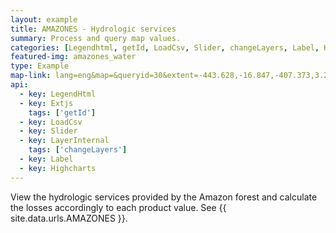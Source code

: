 ```yaml
---
layout: example
title: AMAZONES - Hydrologic services
summary: Process and query map values.
categories: [Legendhtml, getId, LoadCsv, Slider, changeLayers, Label, Highcharts]
featured-img: amazones_water
type: Example
map-link: lang=eng&map=&queryid=30&extent=-443.628,-16.847,-407.373,3.294&tools=helpintro,layerchooser,zoomextent,customzoom,getfeature,hovershowlegend&options=scale,startopened,hidestylechooser,enablequeries,capabilities&visiblelayers=-1
api: 
  - key: LegendHtml
  - key: Extjs
    tags: ['getId']
  - key: LoadCsv
  - key: Slider
  - key: LayerInternal
    tags: ['changeLayers']
  - key: Label
  - key: Highcharts
---
```

View the hydrologic services provided by the Amazon forest and calculate the losses accordingly to each product value. See {{ site.data.urls.AMAZONES }}.
